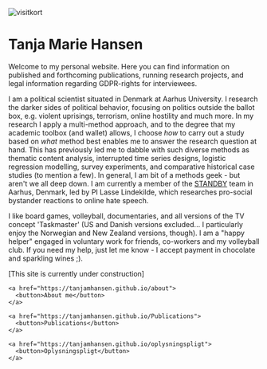 ![visitkort](https://user-images.githubusercontent.com/79258821/152803555-fda7be0d-e0f8-466e-a123-057a4a88154e.png)

# Tanja Marie Hansen

<p>Welcome to my personal website.
Here you can find information on published and forthcoming publications, running research projects, and legal information regarding GDPR-rights for interviewees.</p>

<p>I am a political scientist situated in Denmark at Aarhus University. I research the darker sides of political behavior, focusing on politics outside the ballot box, e.g. violent uprisings, terrorism, online hostility and much more. In my research I apply a multi-method approach, and to the degree that my academic toolbox (and wallet) allows, I choose <em>how</em> to carry out a study based on <em>what</em> method best enables me to answer the research question at hand. This has previously led me to dabble with such diverse methods as thematic content analysis, interrupted time series designs, logistic regression modelling, survey experiments, and comparative historical case studies (to mention a few). In general, I am bit of a methods geek - but aren't we all deep down.
  I am currently a member of the <a href="https://ps.au.dk/forskning/forskningsprojekter/standby">STANDBY</a> team in Aarhus, Denmark, led by PI Lasse Lindekilde, which researches pro-social bystander reactions to online hate speech.</p>

<p>I like board games, volleyball, documentaries, and all versions of the TV concept 'Taskmaster' (US and Danish versions excluded... I particularly enjoy the Norwegian and New Zealand versions, though). I am a "happy helper" engaged in voluntary work for friends, co-workers and my volleyball club. If you need my help, just let me know - I accept payment in chocolate and sparkling wines ;).</p>

<p>[This site is currently under construction]</p>


<html>
  <body> 
    
    <a href="https://tanjamhansen.github.io/about">
      <button>About me</button>
    </a>
    
  </body>
</html>

<html>
  <body> 
    
    <a href="https://tanjamhansen.github.io/Publications">
      <button>Publications</button>
    </a>
    
  </body>
</html>

<html>
  <body> 
    
    <a href="https://tanjamhansen.github.io/oplysningspligt">
      <button>Oplysningspligt</button>
    </a>
    
  </body>
</html>
